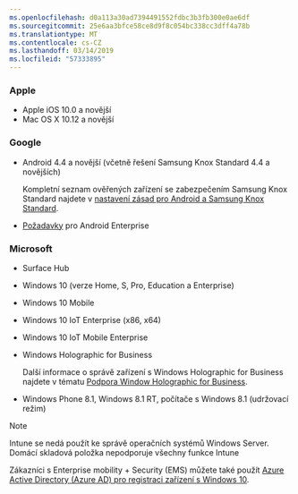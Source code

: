 ```yaml
---
ms.openlocfilehash: d0a113a30ad7394491552fdbc3b3fb300e0ae6df
ms.sourcegitcommit: 25e6aa3bfce58ce8d9f8c054bc338cc3dff4a78b
ms.translationtype: MT
ms.contentlocale: cs-CZ
ms.lasthandoff: 03/14/2019
ms.locfileid: "57333895"
---
```



### <a name="apple"></a>Apple
- Apple iOS 10.0 a novější
- Mac OS X 10.12 a novější

### <a name="google"></a>Google
- Android 4.4 a novější (včetně řešení Samsung Knox Standard 4.4 a novějších)

  Kompletní seznam ověřených zařízení se zabezpečením Samsung Knox Standard najdete v [nastavení zásad pro Android a Samsung Knox Standard](/intune/supported-devices-browsers#supported-samsung-knox-standard-devices).


- [Požadavky](https://support.google.com/work/android/answer/6174145?hl=en) pro Android Enterprise

### <a name="microsoft"></a>Microsoft

- Surface Hub
- Windows 10 (verze Home, S, Pro, Education a Enterprise)
- Windows 10 Mobile
- Windows 10 IoT Enterprise (x86, x64)
- Windows 10 IoT Mobile Enterprise
- Windows Holographic for Business

  Další informace o správě zařízení s Windows Holographic for Business najdete v tématu [Podpora Window Holographic for Business](../windows-holographic-for-business.md).

- Windows Phone 8.1, Windows 8.1 RT, počítače s Windows 8.1 (udržovací režim)

> [!NOTE]
> Intune se nedá použít ke správě operačních systémů Windows Server. Domácí skladová položka nepodporuje všechny funkce Intune

Zákazníci s Enterprise mobility + Security (EMS) můžete také použít [Azure Active Directory (Azure AD) pro registraci zařízení s Windows 10](/intune/windows-enroll).


